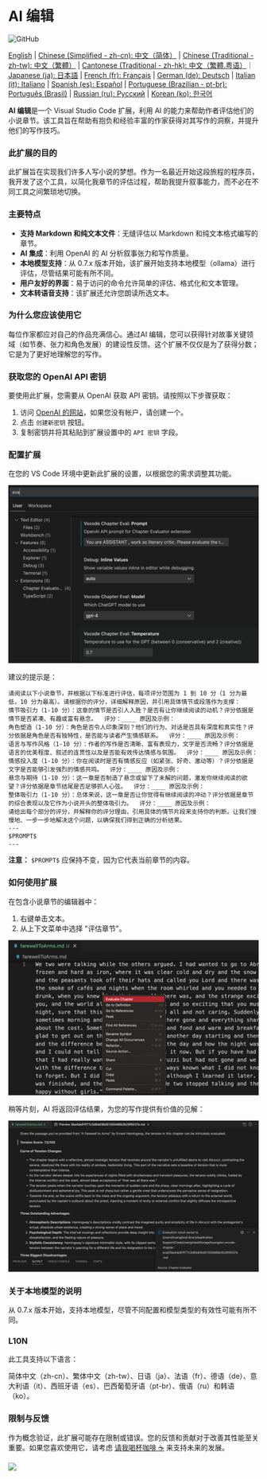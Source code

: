 # AI 编辑

![GitHub](https://img.shields.io/github/license/huangjien/vscode-chapter-eval)

[English](https://github.com/huangjien/vscode-chapter-eval/blob/main/README.md) | [Chinese (Simplified - zh-cn): 中文（简体）](https://github.com/huangjien/vscode-chapter-eval/blob/main/README.zh-cn.md) | [Chinese (Traditional - zh-tw): 中文（繁體）](https://github.com/huangjien/vscode-chapter-eval/blob/main/README.zh-tw.md) | [Cantonese (Traditional - zh-hk): 中文（繁體.粤语）](https://github.com/huangjien/vscode-chapter-eval/blob/main/README.zh-hk.md)｜[Japanese (ja): 日本語](https://github.com/huangjien/vscode-chapter-eval/blob/main/README.ja.md) | [French (fr): Français](https://github.com/huangjien/vscode-chapter-eval/blob/main/README.fr.md) | [German (de): Deutsch](https://github.com/huangjien/vscode-chapter-eval/blob/main/README.de.md) | [Italian (it): Italiano](https://github.com/huangjien/vscode-chapter-eval/blob/main/README.it.md) | [Spanish (es): Español](https://github.com/huangjien/vscode-chapter-eval/blob/main/README.es.md) | [Portuguese (Brazilian - pt-br): Português (Brasil)](https://github.com/huangjien/vscode-chapter-eval/blob/main/README.pt-br.md) | [Russian (ru): Русский](https://github.com/huangjien/vscode-chapter-eval/blob/main/README.ru.md) | [Korean (ko): 한국어](https://github.com/huangjien/vscode-chapter-eval/blob/main/README.ko.md)

**AI 编辑**是一个 Visual Studio Code 扩展，利用 AI 的能力来帮助作者评估他们的小说章节。该工具旨在帮助有抱负和经验丰富的作家获得对其写作的洞察，并提升他们的写作技巧。

### 此扩展的目的

此扩展旨在实现我们许多人写小说的梦想。作为一名最近开始这段旅程的程序员，我开发了这个工具，以简化我章节的评估过程，帮助我提升叙事能力，而不必在不同工具之间繁琐地切换。

### 主要特点

- **支持 Markdown 和纯文本文件**：无缝评估以 Markdown 和纯文本格式编写的章节。
- **AI 集成**：利用 OpenAI 的 AI 分析叙事张力和写作质量。
- **本地模型支持**：从 0.7.x 版本开始，该扩展开始支持本地模型（ollama）进行评估，尽管结果可能有所不同。
- **用户友好的界面**：易于访问的命令允许简单的评估、格式化和文本管理。
- **文本转语音支持**：该扩展还允许您朗读所选文本。

### 为什么您应该使用它

每位作家都应对自己的作品充满信心。通过AI 编辑，您可以获得针对故事关键领域（如节奏、张力和角色发展）的建设性反馈。这个扩展不仅仅是为了获得分数；它是为了更好地理解您的写作。

### 获取您的 OpenAI API 密钥

要使用此扩展，您需要从 OpenAI 获取 API 密钥。请按照以下步骤获取：

1. 访问 [OpenAI 的网站](https://platform.openai.com/account/api-keys)，如果您没有帐户，请创建一个。
2. 点击 `创建新密钥` 按钮。
3. 复制密钥并将其粘贴到扩展设置中的 `API 密钥` 字段。

### 配置扩展

在您的 VS Code 环境中更新此扩展的设置，以根据您的需求调整其功能。

<img src="resources/setup.png" alt="设置" />

建议的提示是：

```
请阅读以下小说章节，并根据以下标准进行评估，每项评分范围为 1 到 10 分（1 分为最低，10 分为最高）。请根据你的评分，详细解释原因，并引用具体情节或段落作为支撑：
情节吸引力（1-10 分）：这章的情节是否引人入胜？是否有让你继续阅读的动机？评分依据是情节是否紧凑、有趣或富有悬念。  评分：____ 原因及示例：
角色塑造（1-10 分）：角色是否令人印象深刻？他们的行为、对话是否具有深度和真实性？评分依据是角色是否有独特性，是否能与读者产生情感联系。  评分：____ 原因及示例：
语言与写作风格（1-10 分）：作者的写作是否清晰、富有表现力，文字是否流畅？评分依据是语言的优美程度、叙述的连贯性以及是否能有效传达情感与氛围。  评分：____ 原因及示例：
情感投入度（1-10 分）：你在阅读时是否有情感反应（如紧张、好奇、激动等）？评分依据是文字是否能够引发强烈的情感共鸣。  评分：____ 原因及示例：
悬念与期待（1-10 分）：这一章是否制造了悬念或留下了未解的问题，激发你继续阅读的欲望？评分依据是章节结尾是否足够抓人心弦。  评分：____ 原因及示例：
整体吸引力（1-10 分）：总体来说，这一章是否让你觉得有继续阅读的冲动？评分依据是章节的综合表现以及它作为小说开头的整体吸引力。  评分：____ 原因及示例：
请给出每个部分的评分，并解释你的评分理由，引用具体的情节片段来支持你的判断。让我们慢慢地、一步一步地解决这个问题，以确保我们得到正确的分析结果。
---
$PROMPT$
---
```

**注意：** `$PROMPT$` 应保持不变，因为它代表当前章节的内容。

### 如何使用扩展

在包含小说章节的编辑器中：

1. 右键单击文本。
2. 从上下文菜单中选择 "评估章节"。

<img src="resources/evaluate.png" alt="评估章节" />

稍等片刻，AI 将返回评估结果，为您的写作提供有价值的见解：

<img src="resources/evaluation_reslult.png" alt="评估结果" />

### 关于本地模型的说明

从 0.7.x 版本开始，支持本地模型，尽管不同配置和模型类型的有效性可能有所不同。

### L10N

此工具支持以下语言：

简体中文（zh-cn）、繁体中文（zh-tw）、日语（ja）、法语（fr）、德语（de）、意大利语（it）、西班牙语（es）、巴西葡萄牙语（pt-br）、俄语（ru）和韩语（ko）。

### 限制与反馈

作为概念验证，此扩展可能存在限制或错误。您的反馈和贡献对于改善其性能至关重要。如果您喜欢使用它，请考虑 [请我喝杯咖啡 ☕️](https://www.buymeacoffee.com/huangjien) 来支持未来的发展。

<div >
    <a href="https://www.buymeacoffee.com/huangjien" target="_blank" style="display: inline-block;">
        <img src="https://img.shields.io/badge/Donate-Buy%20Me%20A%20Coffee-orange.svg?style=flat-square&logo=buymeacoffee" align="center" />
    </a>
</div>
<br />
